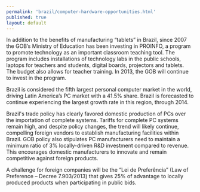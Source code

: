 ```yaml
---
permalink: 'brazil/computer-hardware-opportunities.html'
published: true
layout: default
---
```

In addition to the benefits of manufacturing “tablets” in Brazil, since 2007 the GOB’s Ministry of Education has been investing in PROINFO, a program to promote technology as an important classroom teaching tool. The program includes installations of technology labs in the public schools, laptops for teachers and students, digital boards, projectors and tablets. The budget also allows for teacher training. In 2013, the GOB will continue to invest in the program.

Brazil is considered the fifth largest personal computer market in the world, driving Latin America’s PC market with a 41.5% share. Brazil is forecasted to continue experiencing the largest growth rate in this region, through 2014.

Brazil's trade policy has clearly favored domestic production of PCs over the importation of complete systems. Tariffs for complete PC systems remain high, and despite policy changes, the trend will likely continue, compelling foreign vendors to establish manufacturing facilities within Brazil. GOB policy also stipulates PC manufacturers need to maintain a minimum ratio of 3% locally-driven R&D investment compared to revenue. This encourages domestic manufacturers to innovate and remain competitive against foreign products.

A challenge for foreign companies will be the “Lei de Preferência” (Law of Preference – Decree 7.903/2013) that gives 25% of advantage to locally produced products when participating in public bids.

